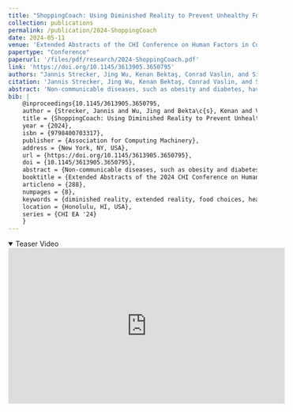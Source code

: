 ```yaml
---
title: "ShoppingCoach: Using Diminished Reality to Prevent Unhealthy Food Choices in an Offline Supermarket Scenario"
collection: publications
permalink: /publication/2024-ShoppingCoach
date: 2024-05-11
venue: 'Extended Abstracts of the CHI Conference on Human Factors in Computing Systems (CHI EA ’24)'
papertype: "Conference"
paperurl: '/files/pdf/research/2024-ShoppingCoach.pdf'
link: 'https://doi.org/10.1145/3613905.3650795' 
authors: "Jannis Strecker, Jing Wu, Kenan Bektaş, Conrad Vaslin, and Simon Mayer"
citation: 'Jannis Strecker, Jing Wu, Kenan Bektaş, Conrad Vaslin, and Simon Mayer. 2024. ShoppingCoach: Using Diminished Reality to Prevent Unhealthy Food Choices in an Offline Supermarket Scenario. In Extended Abstracts of the CHI Conference on Human Factors in Computing Systems (CHI EA ’24), May 11–16, 2024, Honolulu, HI, USA. ACM, New York, NY, USA, 8 pages. https://doi.org/10.1145/3613905.3650795'
abstract: 'Non-communicable diseases, such as obesity and diabetes, have a significant global impact on health outcomes. While governments worldwide focus on promoting healthy eating, individuals still struggle to follow dietary recommendations. Augmented Reality (AR) might be a useful tool to emphasize specific food products at the point of purchase. However, AR may also add visual clutter to an already complex supermarket environment. Instead, reducing the visual prevalence of unhealthy food products through Diminished Reality (DR) could be a viable alternative: We present Shopping-Coach, a DR prototype that identifies supermarket food products and visually diminishes them dependent on the deviation of the target product’s composition from dietary recommendations. In a study with 12 participants, we found that ShoppingCoach increased compliance with dietary recommendations from 75% to 100% and reduced decision time by 41%. These results demonstrate the promising potential of DR in promoting healthier food choices and thus enhancing public health.'
bib: | 
    @inproceedings{10.1145/3613905.3650795,
    author = {Strecker, Jannis and Wu, Jing and Bekta\c{s}, Kenan and Vaslin, Conrad and Mayer, Simon},
    title = {ShoppingCoach: Using Diminished Reality to Prevent Unhealthy Food Choices in an Offline Supermarket Scenario},
    year = {2024},
    isbn = {9798400703317},
    publisher = {Association for Computing Machinery},
    address = {New York, NY, USA},
    url = {https://doi.org/10.1145/3613905.3650795},
    doi = {10.1145/3613905.3650795},
    abstract = {Non-communicable diseases, such as obesity and diabetes, have a significant global impact on health outcomes. While governments worldwide focus on promoting healthy eating, individuals still struggle to follow dietary recommendations. Augmented Reality (AR) might be a useful tool to emphasize specific food products at the point of purchase. However, AR may also add visual clutter to an already complex supermarket environment. Instead, reducing the visual prevalence of unhealthy food products through Diminished Reality (DR) could be a viable alternative: We present ShoppingCoach, a DR prototype that identifies supermarket food products and visually diminishes them dependent on the deviation of the target product’s composition from dietary recommendations. In a study with 12 participants, we found that ShoppingCoach increased compliance with dietary recommendations from 75\% to 100\% and reduced decision time by 41\%. These results demonstrate the promising potential of DR in promoting healthier food choices and thus enhancing public health.},
    booktitle = {Extended Abstracts of the 2024 CHI Conference on Human Factors in Computing Systems},
    articleno = {288},
    numpages = {8},
    keywords = {diminished reality, extended reality, food choices, health informatics, nutrition and health},
    location = {Honolulu, HI, USA},
    series = {CHI EA '24}
    }
---
```


<details open><summary><i class="fa fa-fw fa-film fa-info-color" aria-hidden="true"></i> Teaser Video</summary>
<div class="video-container">
<iframe width="560" height="315" src="https://www.youtube-nocookie.com/embed/CE9yjehvfLY?si=cATdvPw_54aq0cqu" title="YouTube video player" frameborder="0" allow="accelerometer; autoplay; clipboard-write; encrypted-media; gyroscope; picture-in-picture; web-share" referrerpolicy="strict-origin-when-cross-origin" allowfullscreen></iframe>
</div>
 </details>
